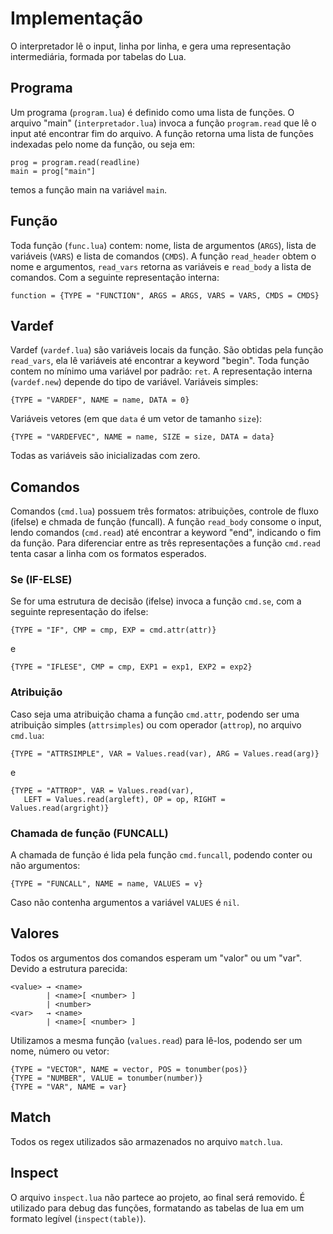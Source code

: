 # Implementação

O interpretador lê o input, linha por linha, e gera uma representação intermediária, formada por
tabelas do Lua. 

## Programa
Um programa (`program.lua`) é definido como uma lista de funções. O arquivo "main"
(`interpretador.lua`) invoca a função `program.read` que lê o input até encontrar fim do arquivo.
A função retorna uma lista de funções indexadas pelo nome da função, ou seja em:
```
prog = program.read(readline)
main = prog["main"]
```
temos a função main na variável `main`.

## Função
Toda função (`func.lua`) contem: nome, lista de argumentos (`ARGS`), lista de variáveis (`VARS`) e 
lista de comandos (`CMDS`). A função `read_header` obtem o nome e argumentos, `read_vars` retorna 
as variáveis e `read_body` a lista de comandos. Com a seguinte representação interna: 
```
function = {TYPE = "FUNCTION", ARGS = ARGS, VARS = VARS, CMDS = CMDS}
```

## Vardef
Vardef (`vardef.lua`) são variáveis locais da função. São obtidas pela função `read_vars`, 
ela lê variáveis até encontrar a keyword "begin". Toda função
contem no mínimo uma variável por padrão: `ret`. A representação interna (`vardef.new`) depende do 
tipo de variável. Variáveis simples:
```
{TYPE = "VARDEF", NAME = name, DATA = 0}
```
Variáveis vetores (em que `data` é um vetor de tamanho `size`):
```
{TYPE = "VARDEFVEC", NAME = name, SIZE = size, DATA = data}
```
Todas as variáveis são inicializadas com zero.

## Comandos
Comandos (`cmd.lua`) possuem três formatos: atribuições, controle de fluxo (ifelse) e chmada de 
função (funcall). A função `read_body` consome o input, lendo comandos (`cmd.read`) até encontrar a 
keyword "end", indicando o fim da função. Para diferenciar entre as três representações a função
`cmd.read` tenta casar a linha com os formatos esperados. 

### Se (IF-ELSE)
Se for uma estrutura de decisão (ifelse) invoca a função `cmd.se`, com a 
seguinte representação do ifelse:
```
{TYPE = "IF", CMP = cmp, EXP = cmd.attr(attr)}
```
e
```
{TYPE = "IFLESE", CMP = cmp, EXP1 = exp1, EXP2 = exp2}
```

### Atribuição
Caso seja uma atribuição chama a função `cmd.attr`, podendo ser uma atribuição simples (`attrsimples`)
ou com operador (`attrop`), no arquivo `cmd.lua`:
```
{TYPE = "ATTRSIMPLE", VAR = Values.read(var), ARG = Values.read(arg)}
```
e
```
{TYPE = "ATTROP", VAR = Values.read(var),
   LEFT = Values.read(argleft), OP = op, RIGHT = Values.read(argright)}
```

### Chamada de função (FUNCALL)
A chamada de função é lida pela função `cmd.funcall`, podendo conter ou não argumentos:
```
{TYPE = "FUNCALL", NAME = name, VALUES = v}
```
Caso não contenha argumentos a variável `VALUES` é `nil`.

## Valores
Todos os argumentos dos comandos esperam um "valor" ou um "var". Devido a estrutura parecida:
```
<value> → <name>
        | <name>[ <number> ]
        | <number>
<var>   → <name>
        | <name>[ <number> ]
```
Utilizamos a mesma função (`values.read`) para lê-los, podendo ser um nome, número ou vetor:
```
{TYPE = "VECTOR", NAME = vector, POS = tonumber(pos)}
{TYPE = "NUMBER", VALUE = tonumber(number)}
{TYPE = "VAR", NAME = var}
```

## Match
Todos os regex utilizados são armazenados no arquivo `match.lua`.

## Inspect
O arquivo `inspect.lua` não partece ao projeto, ao final será removido. É utilizado para debug das
funções, formatando as tabelas de lua em um formato legível (`inspect(table)`).
